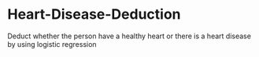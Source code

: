 # Heart-Disease-Deduction
Deduct whether the person have a healthy heart or there is a heart disease by using logistic regression
